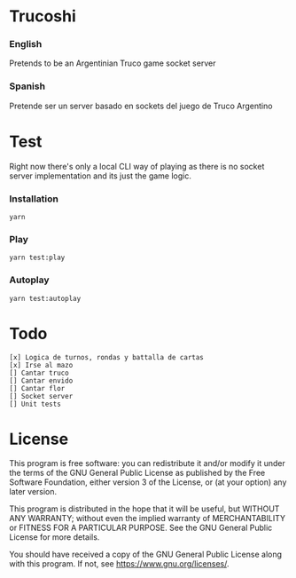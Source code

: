 # Trucoshi

### English 
Pretends to be an Argentinian Truco game socket server

### Spanish
Pretende ser un server basado en sockets del juego de Truco Argentino

# Test
Right now there's only a local CLI way of playing as there is no socket server implementation and its just the game logic.

### Installation
`yarn`

### Play
`yarn test:play`

### Autoplay
`yarn test:autoplay`

# Todo    
    [x] Logica de turnos, rondas y battalla de cartas
    [x] Irse al mazo
    [] Cantar truco
    [] Cantar envido
    [] Cantar flor
    [] Socket server
    [] Unit tests

# License 

This program is free software: you can redistribute it and/or modify it under the terms of the GNU General Public License as published by the Free Software Foundation, either version 3 of the License, or (at your option) any later version.

This program is distributed in the hope that it will be useful, but WITHOUT ANY WARRANTY; without even the implied warranty of MERCHANTABILITY or FITNESS FOR A PARTICULAR PURPOSE. See the GNU General Public License for more details.

You should have received a copy of the GNU General Public License along with this program. If not, see <https://www.gnu.org/licenses/>.
